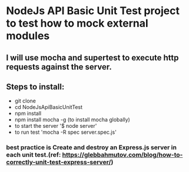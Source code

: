 # NodeJs API Basic Unit Test project to test how to mock external modules
## I will use mocha and supertest to execute http requests against the server.

## Steps to install:
- git clone <repo>
- cd NodeJsApiBasicUnitTest
- npm install
- npm install mocha -g (to install mocha globally)
- to start the server '$ node server'
- to run test 'mocha -R spec server.spec.js'

### best practice is Create and destroy an Express.js server in each unit test.(ref: https://glebbahmutov.com/blog/how-to-correctly-unit-test-express-server/)